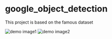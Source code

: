 # google_object_detection
This project is based on the famous dataset 

![demo image1](https://storage.googleapis.com/kaggle-media/competitions/open-images/guitarist.png)
![demo image2](https://storage.googleapis.com/kaggle-media/competitions/open-images/table.png)
